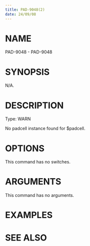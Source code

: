 ```yaml
---
title: PAD-9048(2)
date: 24/09/08
---
```


# NAME

PAD-9048 - PAD-9048

# SYNOPSIS

N/A.

# DESCRIPTION

Type: WARN

No padcell instance found for $padcell.

# OPTIONS

This command has no switches.

# ARGUMENTS

This command has no arguments.

# EXAMPLES

# SEE ALSO
